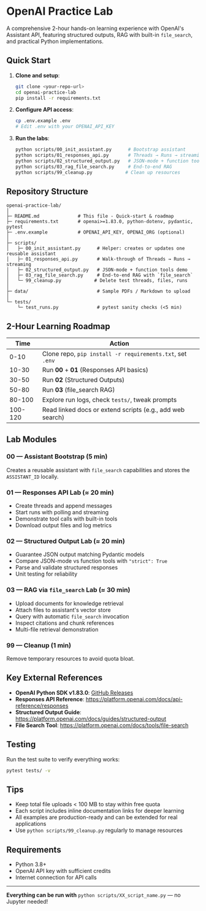 # OpenAI Practice Lab

A comprehensive 2-hour hands-on learning experience with OpenAI's Assistant API, featuring structured outputs, RAG with built-in `file_search`, and practical Python implementations.

## Quick Start

1. **Clone and setup**:

   ```bash
   git clone <your-repo-url>
   cd openai-practice-lab
   pip install -r requirements.txt
   ```

2. **Configure API access**:

   ```bash
   cp .env.example .env
   # Edit .env with your OPENAI_API_KEY
   ```

3. **Run the labs**:
   ```bash
   python scripts/00_init_assistant.py      # Bootstrap assistant
   python scripts/01_responses_api.py       # Threads → Runs → streaming
   python scripts/02_structured_output.py   # JSON-mode + function tools
   python scripts/03_rag_file_search.py     # End-to-end RAG
   python scripts/99_cleanup.py            # Clean up resources
   ```

## Repository Structure

```
openai-practice-lab/
│
├─ README.md              # This file - Quick-start & roadmap
├─ requirements.txt       # openai>=1.83.0, python-dotenv, pydantic, pytest
├─ .env.example           # OPENAI_API_KEY, OPENAI_ORG (optional)
│
├─ scripts/
│   ├─ 00_init_assistant.py      # Helper: creates or updates one reusable assistant
│   ├─ 01_responses_api.py       # Walk-through of Threads → Runs → streaming
│   ├─ 02_structured_output.py   # JSON-mode + function tools demo
│   ├─ 03_rag_file_search.py     # End-to-end RAG with `file_search`
│   └─ 99_cleanup.py            # Delete test threads, files, runs
│
├─ data/                         # Sample PDFs / Markdown to upload
│
└─ tests/
    └─ test_runs.py              # pytest sanity checks (<5 min)
```

## 2-Hour Learning Roadmap

| Time    | Action                                                    |
| ------- | --------------------------------------------------------- |
| 0-10    | Clone repo, `pip install -r requirements.txt`, set `.env` |
| 10-30   | Run **00** + **01** (Responses API basics)                |
| 30-50   | Run **02** (Structured Outputs)                           |
| 50-80   | Run **03** (file_search RAG)                              |
| 80-100  | Explore run logs, check `tests/`, tweak prompts           |
| 100-120 | Read linked docs or extend scripts (e.g., add web search) |

## Lab Modules

### 00 — Assistant Bootstrap (5 min)

Creates a reusable assistant with `file_search` capabilities and stores the `ASSISTANT_ID` locally.

### 01 — Responses API Lab (≈ 20 min)

- Create threads and append messages
- Start runs with polling and streaming
- Demonstrate tool calls with built-in tools
- Download output files and log metrics

### 02 — Structured Output Lab (≈ 20 min)

- Guarantee JSON output matching Pydantic models
- Compare JSON-mode vs function tools with `"strict": True`
- Parse and validate structured responses
- Unit testing for reliability

### 03 — RAG via `file_search` Lab (≈ 30 min)

- Upload documents for knowledge retrieval
- Attach files to assistant's vector store
- Query with automatic `file_search` invocation
- Inspect citations and chunk references
- Multi-file retrieval demonstration

### 99 — Cleanup (1 min)

Remove temporary resources to avoid quota bloat.

## Key External References

- **OpenAI Python SDK v1.83.0**: [GitHub Releases](https://github.com/openai/openai-python/releases)
- **Responses API Reference**: https://platform.openai.com/docs/api-reference/responses
- **Structured Output Guide**: https://platform.openai.com/docs/guides/structured-output
- **File Search Tool**: https://platform.openai.com/docs/tools/file-search

## Testing

Run the test suite to verify everything works:

```bash
pytest tests/ -v
```

## Tips

- Keep total file uploads < 100 MB to stay within free quota
- Each script includes inline documentation links for deeper learning
- All examples are production-ready and can be extended for real applications
- Use `python scripts/99_cleanup.py` regularly to manage resources

## Requirements

- Python 3.8+
- OpenAI API key with sufficient credits
- Internet connection for API calls

---

**Everything can be run with** `python scripts/XX_script_name.py` — no Jupyter needed!
